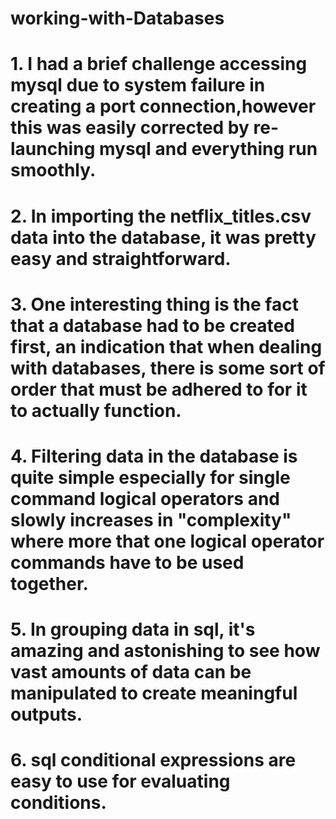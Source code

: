 # working-with-Databases

# 1. I had a brief challenge accessing mysql due to system failure in creating a port connection,however this was easily corrected by re-launching mysql and everything run smoothly.

# 2. In importing the netflix_titles.csv data into the database, it was pretty easy and straightforward.  

# 3. One interesting thing is the fact that a database had to be created first, an indication that when dealing with databases, there is some sort of order that must be adhered to for it to actually function.

# 4. Filtering data in the database is quite simple especially for single command logical operators and slowly increases in "complexity" where more that one logical operator commands have to be used together. 

# 5. In grouping data in sql, it's amazing and astonishing to see how vast amounts of data can be manipulated to create meaningful outputs.

# 6. sql conditional expressions are easy to use for evaluating conditions.
